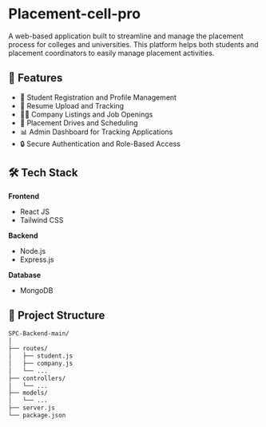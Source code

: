 # Placement-cell-pro

A web-based application built to streamline and manage the placement process for colleges and universities. This platform helps both students and placement coordinators to easily manage placement activities.

## 🚀 Features

- 📝 Student Registration and Profile Management  
- 📄 Resume Upload and Tracking  
- 🧑‍💼 Company Listings and Job Openings  
- 📅 Placement Drives and Scheduling  
- 📊 Admin Dashboard for Tracking Applications  
- 🔒 Secure Authentication and Role-Based Access

## 🛠️ Tech Stack

**Frontend**  
- React JS  
- Tailwind CSS  

**Backend**  
- Node.js  
- Express.js  

**Database**  
- MongoDB  

## 📁 Project Structure

```bash
SPC-Backend-main/
│
├── routes/
│   ├── student.js
│   ├── company.js
│   └── ...
├── controllers/
│   └── ...
├── models/
│   └── ...
├── server.js
└── package.json
